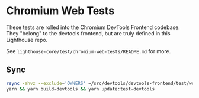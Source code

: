 # Chromium Web Tests

These tests are rolled into the Chromium DevTools Frontend codebase. They "belong" to the devtools frontend, but are truly defined in this Lighthouse repo.

See `lighthouse-core/test/chromium-web-tests/README.md` for more.

## Sync

```sh
rsync -ahvz --exclude='OWNERS' ~/src/devtools/devtools-frontend/test/webtests/http/tests/devtools/lighthouse/ third-party/chromium-webtests/webtests/http/tests/devtools/lighthouse/
yarn && yarn build-devtools && yarn update:test-devtools
```
